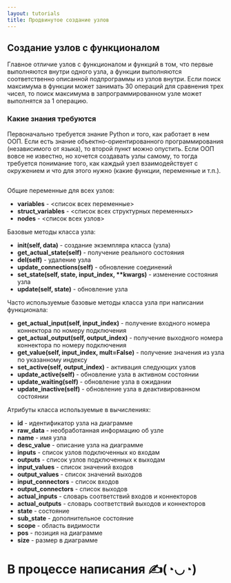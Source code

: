 ```yaml
---
layout: tutorials
title: Продвинутое создание узлов
---
```


## Создание узлов с функционалом  

Главное отличие узлов с функционалом и функций в том, что первые выполняются внутри одного узла, а функции 
выполняются соответственно описанной подпрограммы из узлов внутри. Если поиск максимума в функции может 
занимать 30 операций для  сравнения трех чисел, то поиск максимума в запрограммированном узле может 
выполнятся за 1 операцию.

### Какие знания требуются

Первоначально требуется знание Python и того, как работает в нем ООП. Если есть знание объектно-ориентированного 
программирования (независимого от языка), то второй пункт можно опустить. Если ООП вовсе не известно, но хочется 
создавать узлы самому, то тогда требуется понимание того, как каждый узел взаимодействует с окружением и что для этого
нужно (какие функции, переменные и т.п.).

##

Общие переменные для всех узлов: 

- **variables** - <список всех переменные>
- **struct_variables** - <список всех структурных переменных>
- **nodes** - <список всех узлов>

Базовые методы класса узла:

- **__init__(self, data)** - создание экземпляра класса (узла)
- **get_actual_state(self)** - получение реального состояния
- **__del__(self)** - удаление узла
- **update_connections(self)** - обновление соединений
- **set_state(self, state, input_index, \*\*kwargs)** - изменение состояния узла
- **update(self, state)** - обновление узла

Часто используемые базовые методы класса узла при написании функционала:

- **get_actual_input(self, input_index)** - получение входного номера коннектора по номеру подключения
- **get_actual_output(self, output_index)** - получение выходного номера коннектора по номеру подключения
- **get_value(self, input_index, mult=False)** - получение значения из узла по указанному индексу
- **set_active(self, output_index)** - активация следующих узлов
- **update_active(self)** - обновление узла в активном состоянии
- **update_waiting(self)** - обновление узла в ожидании
- **update_inactive(self)** - обновление узла в деактивированном состоянии

Атрибуты класса используемые в вычислениях:

- **id** - идентификатор узла на диаграмме
- **raw_data** - необработанная информацию об узле
- **name** - имя узла
- **desc_value** - описание узла на диаграмме
- **inputs** - список узлов подключенных ко входам
- **outputs** - список узлов подключенных к выходам
- **input_values** - список значений входов
- **output_values** - список значений выходов
- **input_connectors** - список входов
- **output_connectors** - список выходов
- **actual_inputs** - словарь соответствий входов и коннекторов
- **actual_outputs** - словарь соответствий выходов и коннекторов
- **state** - состояние
- **sub_state** - дополнительное состояние
- **scope** - область видимости
- **pos** - позиция на диаграмме
- **size** - размер в диаграмме

# В процессе написания ✍(◔◡◔)

[index]: {{site.baseurl}}/index
[tutorials]: {{site.baseurl}}/tutorials#content
[drawio]: https://app.diagrams.net/?splash=0&libs=0&clibs=Uhttps://raw.githubusercontent.com/octo-gone/sync-execution/master/resources/base.drawio;Uhttps://raw.githubusercontent.com/octo-gone/sync-execution/master/resources/structure.drawio
[replit]: https://repl.it/github/octo-gone/sync-execution